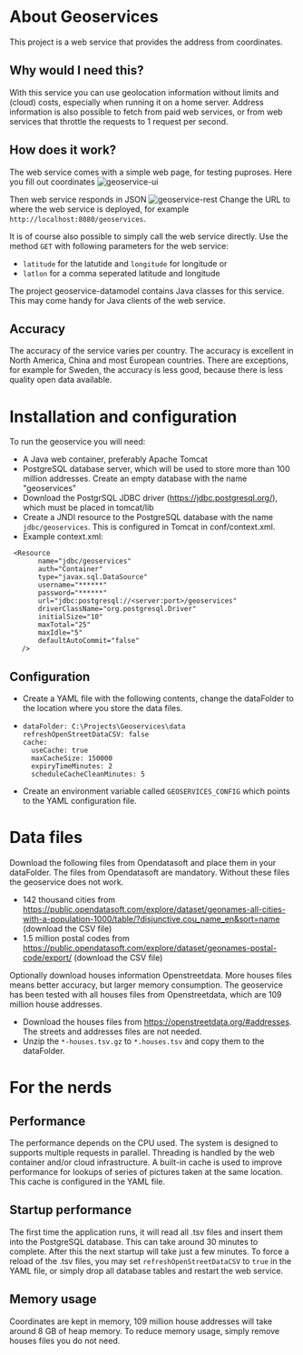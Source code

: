 # About Geoservices
This project is a web service that provides the address from coordinates.

## Why would I need this?
With this service you can use geolocation information without limits and (cloud) costs, especially when running it on a home server.
Address information is also possible to fetch from paid web services, or from web services that throttle the requests to 1 request per second. 

## How does it work?
The web service comes with a simple web page, for testing puproses. Here you fill out coordinates
![geoservice-ui](https://github.com/jeltechnologies/geoservices/assets/153366704/d64a41e8-b9ae-4841-bfa3-060d8a43c5c6)

Then web service responds in JSON
![geoservice-rest](https://github.com/jeltechnologies/geoservices/assets/153366704/3ae5b373-c117-4831-9b8b-911c72258397)
Change the URL to where the web service is deployed, for example `http://localhost:8080/geoservices`.

It is of course also possible to simply call the web service directly. Use the method `GET` with following parameters for the web service: 
- `latitude` for the latutide and `longitude` for longitude or
- `latlon` for a comma seperated latitude and longitude

The project geoservice-datamodel contains Java classes for this service. This may come handy for Java clients of the web service.  

## Accuracy
The accuracy of the service varies per country. The accuracy is excellent in North America, China and  most European countries. There are exceptions, for example for Sweden, the accuracy is less good, because there is less quality open data available.

# Installation and configuration
To run the geoservice you will need:
- A Java web container, preferably Apache Tomcat
- PostgreSQL database server, which will be used to store more than 100 million addresses. Create an empty database with the name "geoservices"
- Download the PostgrSQL JDBC driver (https://jdbc.postgresql.org/), which must be placed in tomcat/lib
- Create a JNDI resource to the PostgreSQL database with the name `jdbc/geoservices`. This is configured in Tomcat in conf/context.xml. 
- Example context.xml:
 ```
  <Resource 
		name="jdbc/geoservices" 
		auth="Container"
		type="javax.sql.DataSource" 
		username="******"
		password="******" 
		url="jdbc:postgresql://<server:port>/geoservices"
		driverClassName="org.postgresql.Driver"
		initialSize="10" 
		maxTotal="25"
		maxIdle="5"
		defaultAutoCommit="false"
	/>
  ```

## Configuration
- Create a YAML file with the following contents, change the dataFolder to the location where you store the data files.
- ```
  dataFolder: C:\Projects\Geoservices\data
  refreshOpenStreetDataCSV: false
  cache:
    useCache: true
    maxCacheSize: 150000
    expiryTimeMinutes: 2
    scheduleCacheCleanMinutes: 5
  ```
- Create an environment variable called `GEOSERVICES_CONFIG` which points to the YAML configuration file.

# Data files
Download the following files from Opendatasoft and place them in your dataFolder. The files from Opendatasoft are mandatory. Without these files the geoservice does not work.
- 142 thousand cities from https://public.opendatasoft.com/explore/dataset/geonames-all-cities-with-a-population-1000/table/?disjunctive.cou_name_en&sort=name (download the CSV file)
- 1.5 million postal codes from https://public.opendatasoft.com/explore/dataset/geonames-postal-code/export/ (download the CSV file)

Optionally download houses information Openstreetdata. More houses files means better accuracy, but larger memory consumption. The geoservice has been tested with all houses files from Openstreetdata, which are 109 million house addresses.
- Download the houses files from https://openstreetdata.org/#addresses. The streets and addresses files are not needed.
- Unzip the `*-houses.tsv.gz` to `*.houses.tsv` and copy them to the dataFolder.

# For the nerds

## Performance
The performance depends on the CPU used. The system is designed to supports multiple requests in parallel. Threading is handled by the web container and/or cloud infrastructure. A built-in cache is used to improve performance for lookups of series of pictures taken at the same location. This cache is configured in the YAML file.

## Startup performance
The first time the application runs, it will read all .tsv files and insert them into the PostgreSQL database. This can take around 30 minutes to complete. 
After this the next startup will take just a few minutes. To force a reload of the .tsv files, you may set `refreshOpenStreetDataCSV` to `true` in the YAML file, or simply drop all database tables and restart the web service.

## Memory usage
Coordinates are kept in memory, 109 million house addresses will take around 8 GB of heap memory. To reduce memory usage, simply remove houses files you do not need. 







  



